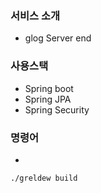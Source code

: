 ### 서비스 소개

-   glog Server end

### 사용스택

-   Spring boot
-   Spring JPA
-   Spring Security


### 명령어

-   

```
./greldew build
```

